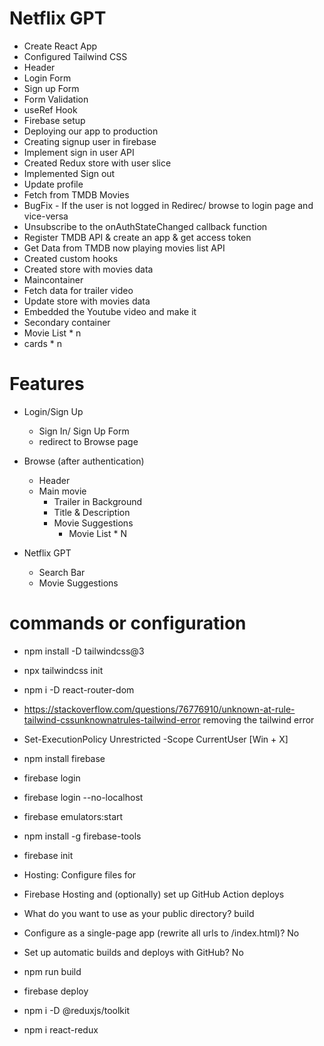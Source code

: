 # Netflix GPT

- Create React App
- Configured Tailwind CSS
- Header
- Login Form
- Sign up Form
- Form Validation
- useRef Hook
- Firebase setup
- Deploying our app to production
- Creating signup user in firebase
- Implement sign in user API
- Created Redux store with user slice
- Implemented Sign out
- Update profile
- Fetch from TMDB Movies
- BugFix - If the user is not logged in Redirec/ browse to login page and vice-versa
- Unsubscribe to the onAuthStateChanged callback function
- Register TMDB API & create an app & get access token
- Get Data from TMDB now playing movies list API
- Created custom hooks
- Created store with movies data
- Maincontainer
- Fetch data for trailer video
- Update store with movies data
- Embedded the Youtube video and make it
- Secondary container
- Movie List * n
- cards * n
    

# Features 

- Login/Sign Up
    - Sign In/ Sign Up Form
    - redirect to Browse page

- Browse (after authentication)
    - Header
    - Main movie
        - Trailer in Background
        - Title & Description
        - Movie Suggestions 
            - Movie List * N

- Netflix GPT
    - Search Bar
    - Movie Suggestions


# commands or configuration 
- npm install -D tailwindcss@3
- npx tailwindcss init
- npm i -D react-router-dom
- https://stackoverflow.com/questions/76776910/unknown-at-rule-tailwind-cssunknownatrules-tailwind-error removing the tailwind error
-  Set-ExecutionPolicy Unrestricted -Scope CurrentUser [Win + X]
- npm install firebase
- firebase login
- firebase login --no-localhost
- firebase emulators:start
- npm install -g firebase-tools
- firebase init
- Hosting: Configure files for 
- Firebase Hosting and (optionally) set up GitHub Action deploys

- What do you want to use as your public directory? build
- Configure as a single-page app (rewrite all urls to /index.html)? No
- Set up automatic builds and deploys with GitHub? No

- npm run build
- firebase deploy

- npm i -D @reduxjs/toolkit
- npm i react-redux